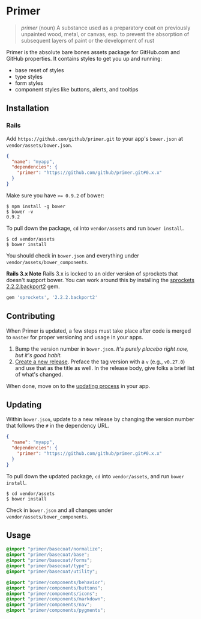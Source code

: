 # Primer

> *primer* (noun)
> A substance used as a preparatory coat on previously unpainted wood, metal, or canvas, esp. to prevent the absorption of subsequent layers of paint or the development of rust

Primer is the absolute bare bones assets package for GitHub.com and GitHub properties. It contains styles to get you up and running:

* base reset of styles
* type styles
* form styles
* component styles like buttons, alerts, and tooltips

## Installation

### Rails

Add `https://github.com/github/primer.git` to your app's `bower.json` at `vendor/assets/bower.json`.

``` json
{
  "name": "myapp",
  "dependencies": {
    "primer": "https://github.com/github/primer.git#0.x.x"
  }
}
```

Make sure you have `>= 0.9.2` of bower:

```
$ npm install -g bower
$ bower -v
0.9.2
```

To pull down the package, `cd` into `vendor/assets` and run `bower install`.

```
$ cd vendor/assets
$ bower install
```

You should check in `bower.json` and everything under `vendor/assets/bower_components`.

**Rails 3.x Note** Rails 3.x is locked to an older version of sprockets that doesn't support bower. You can work around this by installing the [sprockets 2.2.2.backport2](http://rubygems.org/gems/sprockets/versions/2.2.2.backport2) gem.

``` ruby
gem 'sprockets', '2.2.2.backport2'
```

## Contributing

When Primer is updated, a few steps must take place after code is merged to `master` for proper versioning and usage in your apps.

1. Bump the version number in `bower.json`. *It's purely placebo right now, but it's good habit.*
2. [Create a new release](/github/primer/releases/new). Preface the tag version with a `v` (e.g., `v0.27.0`) and use that as the title as well. In the release body, give folks a brief list of what's changed.

When done, move on to the [updating process](#updating) in your app.

## Updating

Within `bower.json`, update to a new release by changing the version number that follows the `#` in the dependency URL.

```json
{
  "name": "myapp",
  "dependencies": {
    "primer": "https://github.com/github/primer.git#0.x.x"
  }
}
```

To pull down the updated package, `cd` into `vendor/assets`, and run `bower install`.

```
$ cd vendor/assets
$ bower install
```

Check in `bower.json` and all changes under `vendor/assets/bower_components`.

## Usage

```css
@import "primer/basecoat/normalize";
@import "primer/basecoat/base";
@import "primer/basecoat/forms";
@import "primer/basecoat/type";
@import "primer/basecoat/utility";

@import "primer/components/behavior";
@import "primer/components/buttons";
@import "primer/components/icons";
@import "primer/components/markdown";
@import "primer/components/nav";
@import "primer/components/pygments";
```
